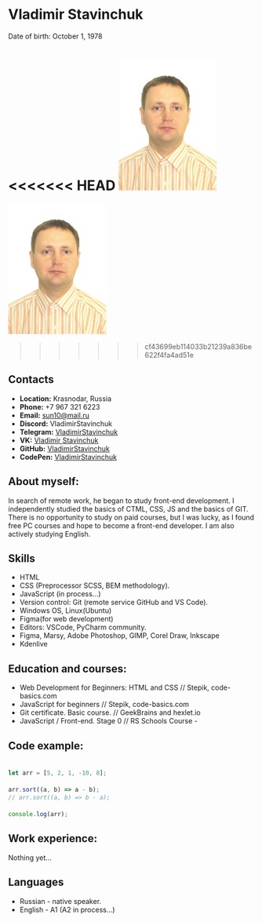 # Vladimir Stavinchuk 
Date of birth: October 1, 1978

<<<<<<< HEAD
![Vladimir Stavinchuk](fotoStavinchukVI.jpg "Vladimir Stavinchuk")
=======
![Vladimir Stavinchuk](./fotoStavinchukVI.jpg "Vladimir Stavinchuk")
>>>>>>> cf43699eb114033b21239a836be622f4fa4ad51e


## Contacts
 - **Location:** Krasnodar, Russia
 - **Phone:** +7 967 321 6223
 - **Email:** sun10@mail.ru
 - **Discord:** VladimirStavinchuk
 - **Telegram:**  [VladimirStavinchuk](https://t.me/VladimirStavinchuk)
 - **VK:** [Vladimir Stavinchuk](https://vk.com/id9344784)
 - **GitHub:**  [VladimirStavinchuk](https://github.com/VladimirStavinchuk)
 - **CodePen:** [VladimirStavinchuk](https://www.codewars.com/users/VladimirStavinchuk)

## About myself:
In search of remote work, he began to study front-end development. I independently studied the basics of CTML, СSS, JS and the basics of GIT. There is no opportunity to study on paid courses, but I was lucky, as I found free PC courses and hope to become a front-end developer. I am also actively studying English.

## Skills
- HTML
- CSS (Preprocessor SCSS, BEM methodology).
- JavaScript (in process…)
- Version control: Git (remote service GitHub and VS Code).
- Windows OS, Linux(Ubuntu)
- Figma(for web development)
- Editors: VSCode, PyCharm community.
- Figma, Marsy, Adobe Photoshop, GIMP, Corel Draw, Inkscape
- Kdenlive


## Education and courses:
- Web Development for Beginners: HTML and CSS // Stepik, code-basics.com
- JavaScript for beginners // Stepik, code-basics.com
- Git certificate. Basic course. // GeekBrains and hexlet.io
- JavaScript / Front-end. Stage 0 // RS Schools Course -

## Code example:
```javascript

let arr = [5, 2, 1, -10, 8];

arr.sort((a, b) => a - b);
// arr.sort((a, b) => b - a);

console.log(arr); 
```

## Work experience:
Nothing yet…


## Languages
+ Russian - native speaker.
+ English - A1 (A2 in process…)